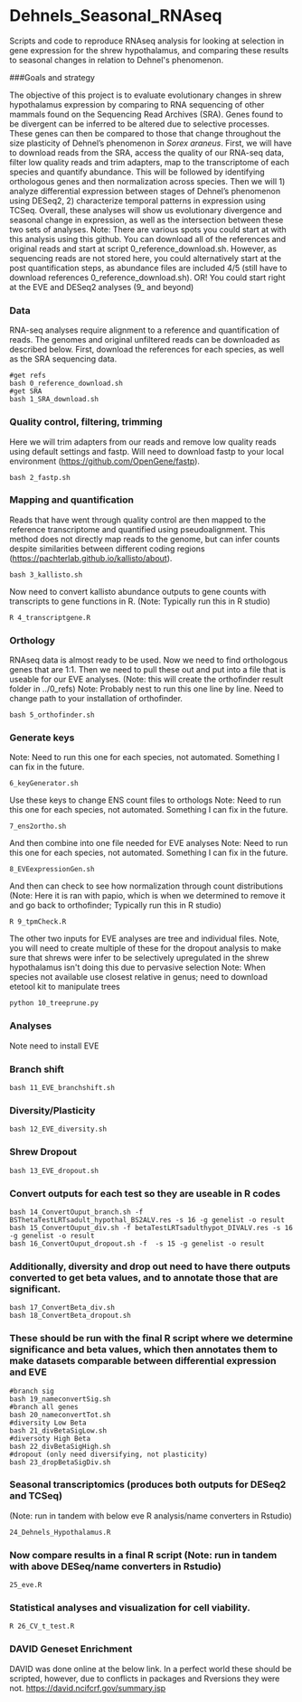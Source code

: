 # Dehnels_Seasonal_RNAseq
Scripts and code to reproduce RNAseq analysis for looking at selection in gene expression for the shrew hypothalamus, and comparing these results to seasonal changes in relation to Dehnel's phenomenon.

###Goals and strategy

The objective of this project is to evaluate evolutionary changes in shrew hypothalamus expression by comparing to RNA sequencing of other mammals found on the Sequencing Read Archives (SRA). Genes found to be divergent can be inferred to be altered due to selective processes. These genes can then be compared to those that change throughout the size plasticity of Dehnel’s phenomenon in *Sorex araneus*. First, we will have to download reads from the SRA, access the quality of our RNA-seq data, filter low quality reads and trim adapters, map to the transcriptome of each species and quantify abundance. This will be followed by identifying orthologous genes and then normalization across species. Then we will 1) analyze differential expression between stages of Dehnel’s phenomenon using DESeq2, 2) characterize temporal patterns in expression using TCSeq. Overall, these analyses will show us evolutionary divergence and seasonal change in expression, as well as the intersection between these two sets of analyses.
Note: There are various spots you could start at with this analysis using this github. You can download all of the references and original reads and start at script 
0_reference_download.sh. However, as sequencing reads are not stored here, you could alternatively start at the post quantification steps, as abundance files are included 4/5 (still have to download references 0_reference_download.sh). OR! You could start right at the EVE and DESeq2 analyses (9_ and beyond)

### Data

RNA-seq analyses require alignment to a reference and quantification of reads. The genomes and original unfiltered reads can be downloaded as described below. First, download the references for each species, as well as the SRA sequencing data.

```
#get refs
bash 0_reference_download.sh
#get SRA
bash 1_SRA_download.sh
```

### Quality control, filtering, trimming
Here we will trim adapters from our reads and remove low quality reads using default settings and fastp. Will need to download fastp to your local environment (https://github.com/OpenGene/fastp).

```
bash 2_fastp.sh
```

### Mapping and quantification
Reads that have went through quality control are then mapped to the reference transcriptome and quantified using pseudoalignment. This method does not directly map reads to the genome, but can infer counts despite similarities between different coding regions (https://pachterlab.github.io/kallisto/about).

```
bash 3_kallisto.sh
```

Now need to convert kallisto abundance outputs to gene counts with transcripts to gene functions in R. (Note: Typically run this in R studio)
```
R 4_transcriptgene.R
```

### Orthology
RNAseq data is almost ready to be used. Now we need to find orthologous genes that are 1:1. Then we need to pull these out and put into a file that is useable for our EVE analyses. (Note: this will create the orthofinder result folder in ../0_refs)
Note: Probably nest to run this one line by line. Need to change path to your installation of orthofinder.
```
bash 5_orthofinder.sh
```

### Generate keys
Note: Need to run this one for each species, not automated. Something I can fix in the future.
```
6_keyGenerator.sh
```

Use these keys to change ENS count files to orthologs
Note: Need to run this one for each species, not automated. Something I can fix in the future.
```
7_ens2ortho.sh
```

And then combine into one file needed for EVE analyses
Note: Need to run this one for each species, not automated. Something I can fix in the future.
```
8_EVEexpressionGen.sh
```

And then can check to see how normalization through count distributions (Note: Here it is ran with papio, which is when we determined to remove it and go back to orthofinder; Typically run this in R studio)
```
R 9_tpmCheck.R
```

The other two inputs for EVE analyses are tree and individual files. Note, you  will need to create multiple of these for the dropout analysis to make sure that shrews were infer to be selectively upregulated in the shrew hypothalamus isn't doing this due to pervasive selection
Note: When species not available use closest relative in genus; need to download etetool kit to manipulate trees
```
python 10_treeprune.py
```

### Analyses
Note need to install EVE
### Branch shift
```
bash 11_EVE_branchshift.sh
```

### Diversity/Plasticity
```
bash 12_EVE_diversity.sh
```

### Shrew Dropout
```
bash 13_EVE_dropout.sh
```

### Convert outputs for each test so they are useable in R codes
```
bash 14_ConvertOuput_branch.sh -f BSThetaTestLRTsadult_hypothal_BS2ALV.res -s 16 -g genelist -o result
bash 15_ConvertOuput_div.sh -f betaTestLRTsadulthypot_DIVALV.res -s 16 -g genelist -o result
bash 16_ConvertOuput_dropout.sh -f  -s 15 -g genelist -o result
```

### Additionally, diversity and drop out need to have there outputs converted to get beta values, and to annotate those that are significant. 
```
bash 17_ConvertBeta_div.sh
bash 18_ConvertBeta_dropout.sh
```

### These should be run with the final R script where we determine significance and beta values, which then annotates them to make datasets comparable between differential expression and EVE
```
#branch sig
bash 19_nameconvertSig.sh
#branch all genes
bash 20_nameconvertTot.sh
#diversity Low Beta
bash 21_divBetaSigLow.sh 
#diversoty High Beta
bash 22_divBetaSigHigh.sh 
#dropout (only need diversifying, not plasticity)
bash 23_dropBetaSigDiv.sh
```

### Seasonal transcriptomics (produces both outputs for DESeq2 and TCSeq) 
(Note: run in tandem with below eve R analysis/name converters in Rstudio)
```
24_Dehnels_Hypothalamus.R
```

### Now compare results in a final R script (Note: run in tandem with above DESeq/name converters in Rstudio)
```
25_eve.R
```

### Statistical analyses and visualization for cell viability.
```
R 26_CV_t_test.R
```


### DAVID Geneset Enrichment
DAVID was done online at the below link. In a perfect world these should be scripted, however, due to conflicts in packages and Rversions they were not.
https://david.ncifcrf.gov/summary.jsp
